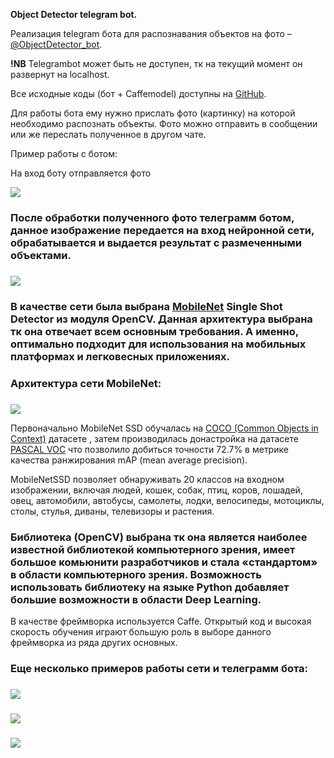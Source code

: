**Object Detector telegram bot.**

Реализация telegram бота для распознавания объектов на фото – [@ObjectDetector\_bot](https://t.me/ObjectDetector_bot).

**!NB** Telegrambot может быть не доступен, тк на текущий момент он развернут на localhost.

Все исходные коды (бот + Caffemodel) доступны на [GitHub](https://github.com/ephilippov/Object_detection).

Для работы бота ему нужно прислать фото (картинку) на которой необходимо распознать объекты. Фото можно отправить в сообщении или же переслать полученное в другом чате.

Пример работы с ботом:

На вход боту отправляется фото

 ![](1)

### После обработки полученного фото телеграмм ботом, данное изображение передается на вход нейронной сети, обрабатывается и выдается результат с размеченными объектами.

###

![](2)

### В качестве сети была выбрана [MobileNet](https://arxiv.org/abs/1704.04861) Single Shot Detector из модуля OpenCV. Данная архитектура выбрана тк она отвечает всем основным требования. А именно, оптимально подходит для использования на мобильных платформах и легковесных приложениях.

### Архитектура сети MobileNet:

###

![](3)

Первоначально MobileNet SSD обучалась на [COCO (Common Objects in Context)](http://cocodataset.org/) датасете , затем производилась донастройка на датасете [PASCAL VOC](http://host.robots.ox.ac.uk/pascal/VOC/) что позволило добиться точности 72.7% в метрике качества ранжирования mAP (mean average precision).

MobileNetSSD позволяет обнаруживать 20 классов на входном изображении, включая людей, кошек, собак, птиц, коров, лошадей, овец, автомобили, автобусы, самолеты, лодки, велосипеды, мотоциклы, столы, стулья, диваны, телевизоры и растения.

### Библиотека (OpenCV) выбрана тк она является наиболее известной библиотекой компьютерного зрения, имеет большое комьюнити разработчиков и стала «стандартом» в области компьютерного зрения. Возможность использовать библиотеку на языке Python добавляет большие возможности в области Deep Learning.

В качестве фреймворка используется Caffe. Открытый код и высокая скорость обучения играют большую роль в выборе данного фреймворка из ряда других основных.

### Еще несколько примеров работы сети и телеграмм бота:

###

![](4)

###

![](5)

###

![](6)